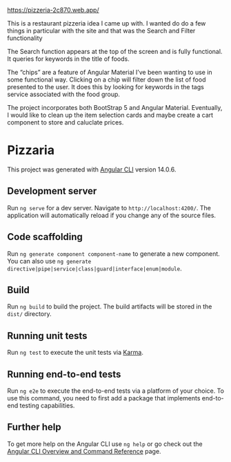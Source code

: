 https://pizzeria-2c870.web.app/

This is a restaurant pizzeria idea I came up with. I wanted do do a few things in particular with the site and that was the Search and Filter functionality

The Search function appears at the top of the screen and is fully functional. It queries for keywords in the title of foods.

The “chips” are a feature of Angular Material I’ve been wanting to use in some functional way. Clicking on a chip will filter down the list of food presented to the user. It does this by looking for keywords in the tags service associated with the food group. 

The project incorporates both BootStrap 5 and Angular Material. Eventually, I would like to clean up the item selection cards and maybe create a cart component to store and caluclate prices.


# Pizzaria

This project was generated with [Angular CLI](https://github.com/angular/angular-cli) version 14.0.6.

## Development server

Run `ng serve` for a dev server. Navigate to `http://localhost:4200/`. The application will automatically reload if you change any of the source files.

## Code scaffolding

Run `ng generate component component-name` to generate a new component. You can also use `ng generate directive|pipe|service|class|guard|interface|enum|module`.

## Build

Run `ng build` to build the project. The build artifacts will be stored in the `dist/` directory.

## Running unit tests

Run `ng test` to execute the unit tests via [Karma](https://karma-runner.github.io).

## Running end-to-end tests

Run `ng e2e` to execute the end-to-end tests via a platform of your choice. To use this command, you need to first add a package that implements end-to-end testing capabilities.

## Further help

To get more help on the Angular CLI use `ng help` or go check out the [Angular CLI Overview and Command Reference](https://angular.io/cli) page.
